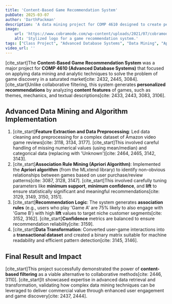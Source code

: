 ```yaml
---
title: 'Content-Based Game Recommendation System'
pubDate: 2025-03-07
author: 'DarthPackman'
description: 'A data mining project for COMP 4610 designed to create personalized game recommendations based on game metadata (content features) rather than social interactions, utilizing the Apriori algorithm.'
image:
    url: 'https://www.cobramode.com/wp-content/uploads/2021/07/cobramode-logo-website-big-1024x550.png'
    alt: 'Stylized logo for a game recommendation system.'
tags: ["Class Project", "Advanced Database Systems", "Data Mining", "Apriori Algorithm", "Machine Learning", "Recommendation Systems"]
video_url: ''
---
```


[cite_start]The **Content-Based Game Recommendation System** was a major project for **COMP 4610 (Advanced Database Systems)** that focused on applying data mining and analytic techniques to solve the problem of game discovery in a saturated market[cite: 2432, 2445, 3084]. [cite_start]Unlike collaborative filtering, this system generates **personalized recommendations** by analyzing **content features** of games, such as themes, mechanics, and textual descriptions[cite: 2433, 2443, 3083, 3106].

## Advanced Data Mining and Algorithm Implementation

1.  [cite_start]**Feature Extraction and Data Preprocessing**: Led data cleaning and preprocessing for a complex dataset of Amazon video game reviews[cite: 3118, 3134, 3177]. [cite_start]This involved careful handling of missing numerical values (using mean/median) and categorical data (replacing with 'Unknown')[cite: 2464, 2465, 3142, 3143].
2.  [cite_start]**Association Rule Mining (Apriori Algorithm)**: Implemented the **Apriori algorithm** (from the MLxtend library) to identify non-obvious relationships between games based on user purchase/review patterns[cite: 3087, 3128, 3147]. [cite_start]This involved carefully tuning parameters like **minimum support**, **minimum confidence**, and **lift** to ensure statistically significant and meaningful recommendations[cite: 3129, 3149, 3150, 3151].
3.  [cite_start]**Recommendation Logic**: The system generates **association rules** (e.g., users who play 'Game A' are 75% likely to also engage with 'Game B') with high **lift** values to target niche customer segments[cite: 3152, 3162]. [cite_start]**Confidence** metrics are balanced to ensure recommendation reliability[cite: 3159].
4.  [cite_start]**Data Transformation**: Converted user-game interactions into a **transactional dataset** and created a binary matrix suitable for machine readability and efficient pattern detection[cite: 3145, 3146].

## Final Result and Impact

[cite_start]This project successfully demonstrated the power of **content-based filtering** as a viable alternative to collaborative methods[cite: 2446, 3110]. [cite_start]It showcased expertise in advanced data retrieval and transformation, validating how complex data mining techniques can be leveraged to deliver commercial value through enhanced user engagement and game discovery[cite: 2437, 2444].